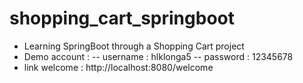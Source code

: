 # shopping_cart_springboot
- Learning SpringBoot through a Shopping Cart project
- Demo account :
-- username : hlklonga5
-- password : 12345678
- link welcome : http://localhost:8080/welcome
